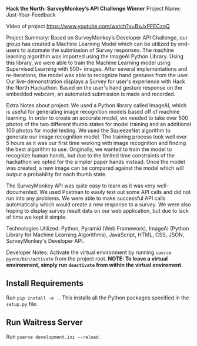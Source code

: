 __Hack the North: SurveyMonkey’s API Challenge Winner__
Project Name: Just-Your-Feedback

Video of project
https://www.youtube.com/watch?v=BxJxPFECzqQ

Project Summary:
Based on SurveyMonkey’s Developer API Challenge, our group has created a Machine Learning Model which can be utilized by end-users to automate the submission of Survey responses. The machine learning algorithm was imported using the ImageAI Python Library. Using this library, we were able to train the Machine Learning model using Supervised Learning with 500+ images. After several implementations and re-iterations, the model was able to recognize hand gestures from the user. Our live-demonstration displays a Survey for user's experience with Hack the North Hackathon. Based on the user's hand gesture response on the embedded webcam, an automated submission is made and recorded. 

Extra Notes about project: 
We used a Python library called ImageAI, which is useful for generating image recognition models based off of machine learning. In order to create an accurate model, we needed to take over 500 photos of the two different thumb states for model training and an additional 100 photos for model testing. We used the SqueezeNet algorithm to generate our image recognition model. The training process took well over 5 hours as it was our first time working with image recognition and finding the best algorithm to use. Originally, we wanted to train the model to recognize human hands, but due to the limited time constraints of the hackathon we opted for the simpler paper hands instead. Once the model was created, a new image can be compared against the model which will output a probability for each thumb state.

The SurveyMonkey API was quite easy to learn as it was very well-documented. We used Postman to easily test out some API calls and did not run into any problems. We were able to make successful API calls automatically which would create a new response to a survey. We were also hoping to display survey result data on our web application, but due to lack of time we kept it simple.


Technologies Utilized:
Python, Pyramid (Web Framework), ImageAI (Python Library for Machine Learning Algorithms), JavaScript, HTML, CSS, JSON, SurveyMonkey's Developer API.

Developer Notes:
Activate the virtual environment by running `source pyenv/bin/activate` from the project root.
**NOTE: To leave a virtual environment, simply run `deactivate` from within the virtual enviroment.**

## Install Requirements
Run `pip install -e .`. This installs all the Python packages specified in the `setup.py` file.

## Run Waitress Server
Run `pserve development.ini --reload`. 
